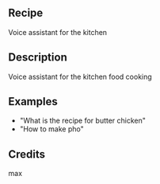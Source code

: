 ## Recipe
Voice assistant for the kitchen

## Description
Voice assistant for the kitchen food cooking

## Examples
 - "What is the recipe for butter chicken"
 - "How to make pho"


## Credits
max


